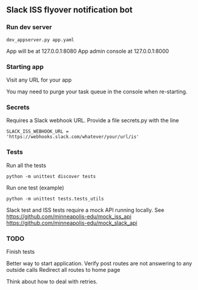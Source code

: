 ## Slack ISS flyover notification bot

### Run dev server

```
dev_appserver.py app.yaml
```

App will be at 127.0.0.1:8080
App admin console at 127.0.0.1:8000

### Starting app

Visit any URL for your app

You may need to purge your task queue in the console when re-starting.


### Secrets

Requires a Slack webhook URL. Provide a file secrets.py with the line

```
SLACK_ISS_WEBHOOK_URL = 'https://webhooks.slack.com/whatever/your/url/is'
```

### Tests


Run all the tests
```
python -m unittest discover tests  
```
Run one test (example)

```
python -m unittest tests.tests_utils
```

Slack test and ISS tests require a mock API running locally. See https://github.com/minneapolis-edu/mock_iss_api
https://github.com/minneapolis-edu/mock_slack_api


### TODO

Finish tests

Better way to start application.
Verify post routes are not answering to any outside calls
Redirect all routes to home page

Think about how to deal with retries. 
